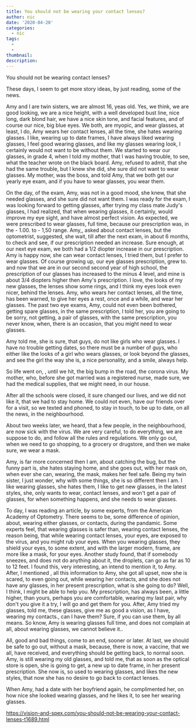 ```yaml
---
title: You should not be wearing your contact lenses?
author: nic
date: '2020-04-20'
categories:
  - nic
tags:
  - 
  - 
thumbnail: 
description: 
---
```


You should not be wearing contact lenses?


These days, I seem to get more story ideas, by just reading, some of the news.




Amy and I are twin sisters, we are almost 16, yeas old.
Yes, we think, we are good looking, we are a nice height, with a well developed bust line, nice long, dark blond hair, we have a nice skin tone, and facial features, and of course our nice, big blue eyes.
We both, are myopic, and wear glasses, at least, I do, Amy wears her contact lenses, all the time, she hates wearing glasses.
I like, wearing up to date frames, I have always liked wearing glasses, I feel good wearing glasses, and like my glasses wearing look, I certainly would not want to be without them.
We started to wear our glasses, in grade 4, when I told my mother, that I was having trouble, to see, what the teacher wrote on the black board.
Amy, refused to admit, that she had the same trouble, but I knew she did, she sure did not want to wear glasses.
My mother, was the boss, and told Amy, that we both get our yearly eye exam, and if you have to wear glasses, you wear them.


On the day, of the exam, Amy, was not in a good mood, she knew, that she needed glasses, and she sure did not want them.
I was ready for the exam, I was looking forward to getting glasses, after trying my class mate Judy's glasses, I had realized, that when wearing glasses, it certainly, would improve my eye sight, and have almost perfect vision.
As expected, we were prescribed to wear glasses, full time, because our prescription was, in the - 1.00. to - 1,50 range.
Amy,, asked about contact lenses, but the optometrist, suggested, she wait, till after the next exam, in about 6 months, to check and see, if our prescription needed an increase.
Sure enough, at our next eye exam, we both had a 1/2 diopter increase in our prescription. 
Amy is happy now, she can wear contact lenses, I tried them, but I prefer to wear glasses.
Of course growing up, our eye glasses prescription, grew to. and now that we are
in our second second year of high school, the prescription of our glasses has increased to the minus 4 level, and mine is about 3/4 diopters higher then Amy's prescription.
I love, the looks of my new glasses, the lenses show some rings, and I think my eyes look even nicer, behind the lenses.
Amy, who wears her contact lenses, all the time, has been warned, to give her eyes a rest, once and a while, and wear her glasses.
The past two eye exams, Amy, could not even been bothered, getting spare glasses, in the same prescription, 
I told her, you are going to be sorry, not getting, a pair of glasses, with the same prescription, you never know, when, there is an occasion, that you might need to wear glasses.


Amy told me, she is sure, that guys, do not like girls who wear glasses.
I have no trouble getting dates, so there must be a number of guys, who either like the looks of a girl who wears glasses, or look beyond the glasses, and see the girl the way she is, a nice personality, and a smile, always help.


So life went on, , until we hit, the big bump in the road, the corona virus.
My mother, who, before she got married was a registered nurse, made sure, we had the medical supplies, that we might need, in our house.


After all the schools were closed, it sure changed our lives, and we did not like it, that we had to stay home.
We could not even, have our friends over for a visit, so we texted and phoned,
to stay in touch, to be up to date, on all the news, in the neighbourhood. 


About two weeks later, we heard, that a few people, in the neighbourhood, are now sick with the virus.
We are very careful, to do everything, we are suppose to do, and follow all the rules and regulations. 
We only go out, when we need to go shopping, to a grocery or drugstore, and then we make sure, we wear a mask.


Amy, is far more concerned then I am, about catching the bug, but the funny part is, she hates staying home, and she goes out, with her mask on, when ever she can, wearing, the mask, makes her feel safe.
Being my twin sister, I just wonder, why with some things, she is so different then I am.
I like wearing glasses, she hates them, I like to get new glasses, in the latest styles, she, only wants to wear, contact lenses, and won't get a pair of glasses, for when something happens, and she needs to wear glasses.


To day, I was reading an article, by some experts, from the American Academy of Optometry.
There seems to be, some difference of opinion, about, wearing either glasses, or contacts, during the pandamic.
Some experts feel, that wearing glasses is safer than, wearing contact lenses,
the reason being, that while wearing contact lenses, your eyes, are exposed to the virus, and you might rub your eyes.
When you wearing glasses, they shield your eyes, to some extent, and with the larger modern, frame, are more like a mask, for your eyes.
Another study found, that if somebody sneezes, and does not do anything about it, the droplets, can go as far as 10 to 12 feet.
I found this, very interesting, an intend to mention it, to Amy.
After, I mentioned , all this information to Amy, she got all upset, now she is scared, to even going out, while wearing her contacts, and she does not have any glasses, in her present prescription, what is she going to do?
Well, I think, I might be able to help you.
My prescription, has always been, a little higher, than yours, perhaps you are comfortable, wearing my last pair, why don't you give it a try, I will go and get them for you.
After, Amy tried my glasses, told me, these glasses, give me as good a vision, as I have, wearing my contacts., can I have them?
Sure, if you can use them, by all means.
So know, Amy is wearing glasses full time, and does not complain at all, about wearing glasses, we cannot believe it.. 


All, good and bad things, come to an end, sooner or later.
At last, we should be safe to go out, without a mask, because, there is now, a vaccine, that we all, have received, and everything should be getting back, to normal soon.
Amy, is still wearing my old glasses, and told me, that as soon as the optical store is open, she is going to get, a new up to date frame, in her present prescription.
She now is, so used to wearing glasses, and likes the new styles, that now she has no desire to go back to contact lenses.


When Amy, had a date with her boyfriend again, he complimented her, on how nice she looked wearing glasses, and he likes it, to see her wearing glasses.

https://vision-and-spex.com/you-should-not-be-wearing-your-contact-lenses-t1689.html
